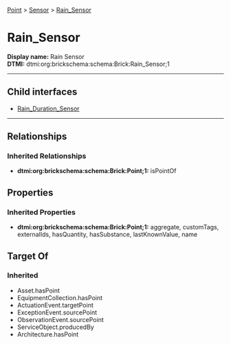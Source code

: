 [Point](../../Point.md) > [Sensor](../Sensor.md) > [Rain_Sensor](.)
# Rain_Sensor

**Display name:** Rain Sensor<br />
**DTMI:** dtmi:org:brickschema:schema:Brick:Rain_Sensor;1

---


## Child interfaces
* [Rain_Duration_Sensor](Rain_Duration_Sensor.md)

---
## Relationships
### Inherited Relationships
* **dtmi:org:brickschema:schema:Brick:Point;1:** isPointOf
## Properties
### Inherited Properties
* **dtmi:org:brickschema:schema:Brick:Point;1:** aggregate, customTags, externalIds, hasQuantity, hasSubstance, lastKnownValue, name
## Target Of
### Inherited
* Asset.hasPoint
* EquipmentCollection.hasPoint
* ActuationEvent.targetPoint
* ExceptionEvent.sourcePoint
* ObservationEvent.sourcePoint
* ServiceObject.producedBy
* Architecture.hasPoint
